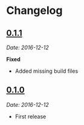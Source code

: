 # Changelog

## [0.1.1](https://github.com/ls-age/esdoc-plugin-require-coverage/releases/tag/v0.1.1)
*Date: 2016-12-12*

**Fixed**

- Added missing build files

## [0.1.0](https://github.com/ls-age/esdoc-plugin-require-coverage/releases/tag/v0.1.0)
*Date: 2016-12-12*

- First release
